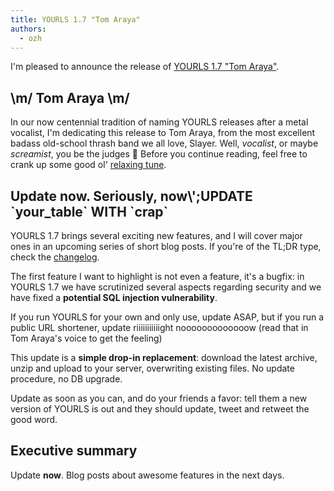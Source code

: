 ```yaml
---
title: YOURLS 1.7 "Tom Araya"
authors:
  - ozh
---
```


I'm pleased to announce the release of [YOURLS 1.7 "Tom Araya"](https://github.com/YOURLS/YOURLS/releases/tag/1.7 'We have the best release names.').

<!--truncate-->

## \\m/ Tom Araya \\m/

In our now centennial tradition of naming YOURLS releases after a metal vocalist, I'm dedicating this release to Tom Araya, from the most excellent badass old-school thrash band we all love, Slayer. Well, _vocalist_, or maybe _screamist_, you be the judges 🙂 Before you continue reading, feel free to crank up some good ol' [relaxing tune](https://www.youtube.com/watch?v=z_PcXKk0adI).

## Update now. Seriously, now\\';UPDATE \`your_table\` WITH \`crap\`

YOURLS 1.7 brings several exciting new features, and I will cover major ones in an upcoming series of short blog posts. If you're of the TL;DR type, check the [changelog](https://github.com/YOURLS/YOURLS/releases/tag/1.7).

The first feature I want to highlight is not even a feature, it's a bugfix: in YOURLS 1.7 we have scrutinized several aspects regarding security and we have fixed a **potential SQL injection vulnerability**.

If you run YOURLS for your own and only use, update ASAP, but if you run a public URL shortener, update riiiiiiiiiiight nooooooooooooow (read that in Tom Araya's voice to get the feeling)

This update is a **simple drop-in replacement**: download the latest archive, unzip and upload to your server, overwriting existing files. No update procedure, no DB upgrade.

Update as soon as you can, and do your friends a favor: tell them a new version of YOURLS is out and they should update, tweet and retweet the good word.

## Executive summary

Update **now**. Blog posts about awesome features in the next days.
